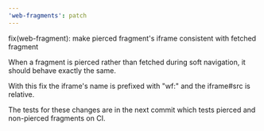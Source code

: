 ```yaml
---
'web-fragments': patch
---
```


fix(web-fragment): make pierced fragment's iframe consistent with fetched fragment

When a fragment is pierced rather than fetched during soft navigation, it should behave exactly the same.

With this fix the iframe's name is prefixed with "wf:" and the iframe#src is relative.

The tests for these changes are in the next commit which tests pierced and non-pierced fragments on CI.
